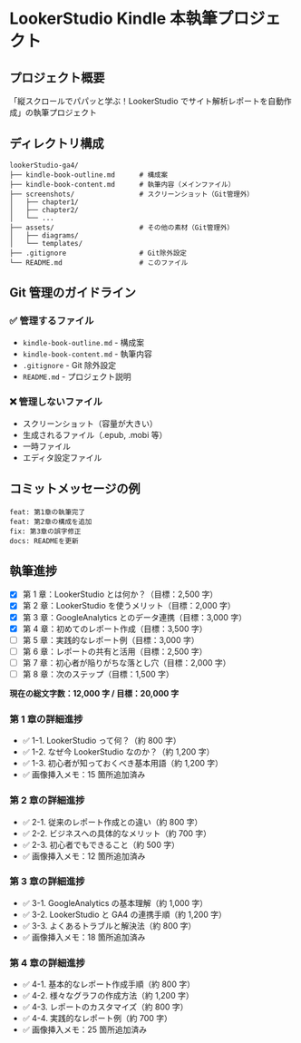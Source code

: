 # LookerStudio Kindle 本執筆プロジェクト

## プロジェクト概要

「縦スクロールでパパッと学ぶ！LookerStudio でサイト解析レポートを自動作成」の執筆プロジェクト

## ディレクトリ構成

```
lookerStudio-ga4/
├── kindle-book-outline.md      # 構成案
├── kindle-book-content.md      # 執筆内容（メインファイル）
├── screenshots/                # スクリーンショット（Git管理外）
│   ├── chapter1/
│   ├── chapter2/
│   └── ...
├── assets/                     # その他の素材（Git管理外）
│   ├── diagrams/
│   └── templates/
├── .gitignore                  # Git除外設定
└── README.md                   # このファイル
```

## Git 管理のガイドライン

### ✅ 管理するファイル

-   `kindle-book-outline.md` - 構成案
-   `kindle-book-content.md` - 執筆内容
-   `.gitignore` - Git 除外設定
-   `README.md` - プロジェクト説明

### ❌ 管理しないファイル

-   スクリーンショット（容量が大きい）
-   生成されるファイル（.epub, .mobi 等）
-   一時ファイル
-   エディタ設定ファイル

## コミットメッセージの例

```
feat: 第1章の執筆完了
feat: 第2章の構成を追加
fix: 第3章の誤字修正
docs: READMEを更新
```

## 執筆進捗

-   [x] 第 1 章：LookerStudio とは何か？（目標：2,500 字）
-   [x] 第 2 章：LookerStudio を使うメリット（目標：2,000 字）
-   [x] 第 3 章：GoogleAnalytics とのデータ連携（目標：3,000 字）
-   [x] 第 4 章：初めてのレポート作成（目標：3,500 字）
-   [ ] 第 5 章：実践的なレポート例（目標：3,000 字）
-   [ ] 第 6 章：レポートの共有と活用（目標：2,500 字）
-   [ ] 第 7 章：初心者が陥りがちな落とし穴（目標：2,000 字）
-   [ ] 第 8 章：次のステップ（目標：1,500 字）

**現在の総文字数：12,000 字 / 目標：20,000 字**

### 第 1 章の詳細進捗

-   ✅ 1-1. LookerStudio って何？（約 800 字）
-   ✅ 1-2. なぜ今 LookerStudio なのか？（約 1,200 字）
-   ✅ 1-3. 初心者が知っておくべき基本用語（約 1,200 字）
-   ✅ 画像挿入メモ：15 箇所追加済み

### 第 2 章の詳細進捗

-   ✅ 2-1. 従来のレポート作成との違い（約 800 字）
-   ✅ 2-2. ビジネスへの具体的なメリット（約 700 字）
-   ✅ 2-3. 初心者でもできること（約 500 字）
-   ✅ 画像挿入メモ：12 箇所追加済み

### 第 3 章の詳細進捗

-   ✅ 3-1. GoogleAnalytics の基本理解（約 1,000 字）
-   ✅ 3-2. LookerStudio と GA4 の連携手順（約 1,200 字）
-   ✅ 3-3. よくあるトラブルと解決法（約 800 字）
-   ✅ 画像挿入メモ：18 箇所追加済み

### 第 4 章の詳細進捗

-   ✅ 4-1. 基本的なレポート作成手順（約 800 字）
-   ✅ 4-2. 様々なグラフの作成方法（約 1,200 字）
-   ✅ 4-3. レポートのカスタマイズ（約 800 字）
-   ✅ 4-4. 実践的なレポート例（約 700 字）
-   ✅ 画像挿入メモ：25 箇所追加済み
